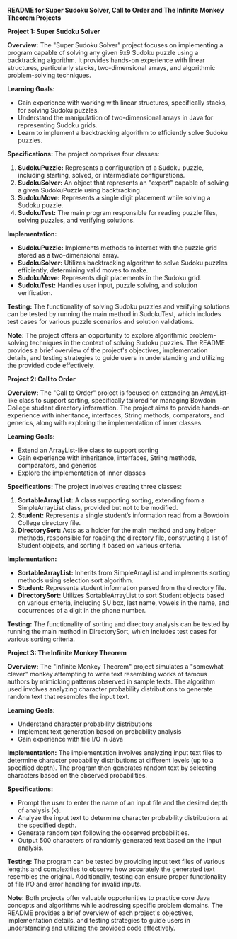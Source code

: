 **README for Super Sudoku Solver, Call to Order and The Infinite Monkey Theorem Projects**

**Project 1: Super Sudoku Solver**

**Overview:**
The "Super Sudoku Solver" project focuses on implementing a program capable of solving any given 9x9 Sudoku puzzle using a backtracking algorithm. It provides hands-on experience with linear structures, particularly stacks, two-dimensional arrays, and algorithmic problem-solving techniques.

**Learning Goals:**
- Gain experience with working with linear structures, specifically stacks, for solving Sudoku puzzles.
- Understand the manipulation of two-dimensional arrays in Java for representing Sudoku grids.
- Learn to implement a backtracking algorithm to efficiently solve Sudoku puzzles.

**Specifications:**
The project comprises four classes:
1. **SudokuPuzzle:** Represents a configuration of a Sudoku puzzle, including starting, solved, or intermediate configurations.
2. **SudokuSolver:** An object that represents an "expert" capable of solving a given SudokuPuzzle using backtracking.
3. **SudokuMove:** Represents a single digit placement while solving a Sudoku puzzle.
4. **SudokuTest:** The main program responsible for reading puzzle files, solving puzzles, and verifying solutions.

**Implementation:**
- **SudokuPuzzle:** Implements methods to interact with the puzzle grid stored as a two-dimensional array.
- **SudokuSolver:** Utilizes backtracking algorithm to solve Sudoku puzzles efficiently, determining valid moves to make.
- **SudokuMove:** Represents digit placements in the Sudoku grid.
- **SudokuTest:** Handles user input, puzzle solving, and solution verification.

**Testing:**
The functionality of solving Sudoku puzzles and verifying solutions can be tested by running the main method in SudokuTest, which includes test cases for various puzzle scenarios and solution validations.

**Note:**
The project offers an opportunity to explore algorithmic problem-solving techniques in the context of solving Sudoku puzzles. The README provides a brief overview of the project's objectives, implementation details, and testing strategies to guide users in understanding and utilizing the provided code effectively.


**Project 2: Call to Order**

**Overview:**
The "Call to Order" project is focused on extending an ArrayList-like class to support sorting, specifically tailored for managing Bowdoin College student directory information. The project aims to provide hands-on experience with inheritance, interfaces, String methods, comparators, and generics, along with exploring the implementation of inner classes.

**Learning Goals:**
- Extend an ArrayList-like class to support sorting
- Gain experience with inheritance, interfaces, String methods, comparators, and generics
- Explore the implementation of inner classes

**Specifications:**
The project involves creating three classes:
1. **SortableArrayList:** A class supporting sorting, extending from a SimpleArrayList class, provided but not to be modified.
2. **Student:** Represents a single student’s information read from a Bowdoin College directory file.
3. **DirectorySort:** Acts as a holder for the main method and any helper methods, responsible for reading the directory file, constructing a list of Student objects, and sorting it based on various criteria.

**Implementation:**
- **SortableArrayList:** Inherits from SimpleArrayList and implements sorting methods using selection sort algorithm.
- **Student:** Represents student information parsed from the directory file.
- **DirectorySort:** Utilizes SortableArrayList to sort Student objects based on various criteria, including SU box, last name, vowels in the name, and occurrences of a digit in the phone number.

**Testing:**
The functionality of sorting and directory analysis can be tested by running the main method in DirectorySort, which includes test cases for various sorting criteria.


**Project 3: The Infinite Monkey Theorem**

**Overview:**
The "Infinite Monkey Theorem" project simulates a "somewhat clever" monkey attempting to write text resembling works of famous authors by mimicking patterns observed in sample texts. The algorithm used involves analyzing character probability distributions to generate random text that resembles the input text.

**Learning Goals:**
- Understand character probability distributions
- Implement text generation based on probability analysis
- Gain experience with file I/O in Java

**Implementation:**
The implementation involves analyzing input text files to determine character probability distributions at different levels (up to a specified depth). The program then generates random text by selecting characters based on the observed probabilities.

**Specifications:**
- Prompt the user to enter the name of an input file and the desired depth of analysis (k).
- Analyze the input text to determine character probability distributions at the specified depth.
- Generate random text following the observed probabilities.
- Output 500 characters of randomly generated text based on the input analysis.

**Testing:**
The program can be tested by providing input text files of various lengths and complexities to observe how accurately the generated text resembles the original. Additionally, testing can ensure proper functionality of file I/O and error handling for invalid inputs.

**Note:**
Both projects offer valuable opportunities to practice core Java concepts and algorithms while addressing specific problem domains. The README provides a brief overview of each project's objectives, implementation details, and testing strategies to guide users in understanding and utilizing the provided code effectively.
